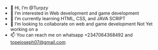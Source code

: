 - 👋 Hi, I’m @Turpzy
- 👀 I’m interested in Web development and game development
- 🌱 I’m currently learning HTML, CSS, and JAVA SCRIPT
- 💞️ I’m looking to collaborate on web and game development Not Yet working on a
- 📫 You can reach me on whatsapp +2347064368492 and topejoseph07@gmail.com

<!---
Turpzy/Turpzy is a ✨ special ✨ repository because its `README.md` (this file) appears on your GitHub profile.
You can click the Preview link to take a look at your changes.
--->
